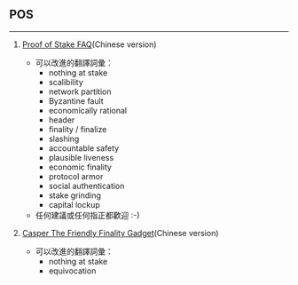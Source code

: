 ## POS
___
1. [Proof of Stake FAQ](https://github.com/ethereum/wiki/wiki/Proof-of-Stake-FAQ)(Chinese version)
    * 可以改進的翻譯詞彙：
        - nothing at stake
        - scalibility
        - network partition
        - Byzantine fault
        - economically rational
        - header
        - finality / finalize
        - slashing
        - accountable safety
        - plausible liveness
        - economic finality
        - protocol armor
        - social authentication
        - stake grinding
        - capital lockup
    * 任何建議或任何指正都歡迎 :-)

2. [Casper The Friendly Finality Gadget](https://github.com/ethereum/research/blob/master/casper4/casper_paper.md)(Chinese version)
    * 可以改進的翻譯詞彙：
        - nothing at stake
        - equivocation